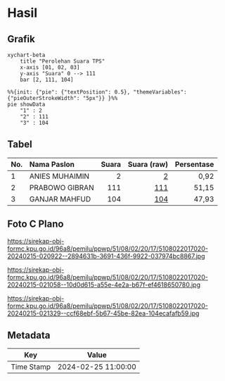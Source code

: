 # Hasil

## Grafik

```mermaid
xychart-beta
    title "Perolehan Suara TPS"
    x-axis [01, 02, 03]
    y-axis "Suara" 0 --> 111
    bar [2, 111, 104]
```

```mermaid
%%{init: {"pie": {"textPosition": 0.5}, "themeVariables": {"pieOuterStrokeWidth": "5px"}} }%%
pie showData
    "1" : 2
    "2" : 111
    "3" : 104
```

## Tabel

| No. | Nama Paslon    | Suara | Suara (raw) | Persentase |
|:--- |:-------------- | -----:| -----------:| ----------:|
| 1   | ANIES MUHAIMIN | 2     | [2][p-1]    | 0,92       |
| 2   | PRABOWO GIBRAN | 111   | [111][p-2]  | 51,15      |
| 3   | GANJAR MAHFUD  | 104   | [104][p-3]  | 47,93      |


[p-1]: https://github.com/gigit-pemilu/pemilu-2024-51-bali/blob/main/pilpres/hitung-suara/sub/51-bali/sub/08-buleleng/sub/02-seririt/sub/2017-lokapaksa/sub/020-tps/sub/paslon-1.txt
[p-2]: https://github.com/gigit-pemilu/pemilu-2024-51-bali/blob/main/pilpres/hitung-suara/sub/51-bali/sub/08-buleleng/sub/02-seririt/sub/2017-lokapaksa/sub/020-tps/sub/paslon-2.txt
[p-3]: https://github.com/gigit-pemilu/pemilu-2024-51-bali/blob/main/pilpres/hitung-suara/sub/51-bali/sub/08-buleleng/sub/02-seririt/sub/2017-lokapaksa/sub/020-tps/sub/paslon-3.txt

## Foto C Plano

https://sirekap-obj-formc.kpu.go.id/96a8/pemilu/ppwp/51/08/02/20/17/5108022017020-20240215-020922--2894631b-3691-436f-9922-037974bc8867.jpg

https://sirekap-obj-formc.kpu.go.id/96a8/pemilu/ppwp/51/08/02/20/17/5108022017020-20240215-021058--10d0d615-a55e-4e2a-b67f-ef4618650780.jpg

https://sirekap-obj-formc.kpu.go.id/96a8/pemilu/ppwp/51/08/02/20/17/5108022017020-20240215-021329--ccf68ebf-5b67-45be-82ea-104ecafafb59.jpg


## Metadata

| Key        | Value               |
| ---------- | ------------------- |
| Time Stamp | 2024-02-25 11:00:00 |



